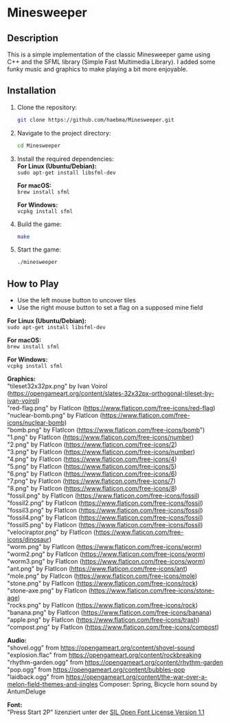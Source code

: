 # Minesweeper

## Description

This is a simple implementation of the classic Minesweeper game using C++ and the SFML library (Simple Fast Multimedia Library). I added some funky music and graphics to make playing a bit more enjoyable.

## Installation

1. Clone the repository:
    ```bash
    git clone https://github.com/haebma/Minesweeper.git
    ```
2. Navigate to the project directory:
    ```bash
    cd Minesweeper
    ```
3. Install the required dependencies:  
    <b>For Linux (Ubuntu/Debian):</b>  
    `sudo apt-get install libsfml-dev`

    <b>For macOS:</b>  
    `brew install sfml`

    <b>For Windows:</b>  
    `vcpkg install sfml` 

4. Build the game:
    ```bash
    make
    ```
5. Start the game:
    ```bash
    ./minesweeper
    ```

## How to Play

- Use the left mouse button to uncover tiles
- Use the right mouse button to set a flag on a supposed mine field


<b>For Linux (Ubuntu/Debian):</b>  
`sudo apt-get install libsfml-dev`

<b>For macOS:</b>  
`brew install sfml`

<b>For Windows:</b>  
`vcpkg install sfml`  

<b>Graphics:</b>  
"tileset32x32px.png" by Ivan Voirol (https://opengameart.org/content/slates-32x32px-orthogonal-tileset-by-ivan-voirol)  
"red-flag.png" by FlatIcon (https://www.flaticon.com/free-icons/red-flag)  
"nuclear-bomb.png" by FlatIcon (https://www.flaticon.com/free-icons/nuclear-bomb)  
"bomb.png" by FlatIcon (https://www.flaticon.com/free-icons/bomb")  
"1.png" by FlatIcon (https://www.flaticon.com/free-icons/number)  
"2.png" by FlatIcon (https://www.flaticon.com/free-icons/2)  
"3.png" by FlatIcon (https://www.flaticon.com/free-icons/number)  
"4.png" by FlatIcon (https://www.flaticon.com/free-icons/4)  
"5.png" by FlatIcon (https://www.flaticon.com/free-icons/5)  
"6.png" by FlatIcon (https://www.flaticon.com/free-icons/6)  
"7.png" by FlatIcon (https://www.flaticon.com/free-icons/7)  
"8.png" by FlatIcon (https://www.flaticon.com/free-icons/8)  
"fossil.png" by FlatIcon (https://www.flaticon.com/free-icons/fossil)  
"fossil2.png" by FlatIcon (https://www.flaticon.com/free-icons/fossil)  
"fossil3.png" by FlatIcon (https://www.flaticon.com/free-icons/fossil)  
"fossil4.png" by FlatIcon (https://www.flaticon.com/free-icons/fossil)  
"fossil5.png" by FlatIcon (https://www.flaticon.com/free-icons/fossil)  
"velociraptor.png" by FlatIcon (https://www.flaticon.com/free-icons/dinosaur)  
"worm.png" by FlatIcon (https://www.flaticon.com/free-icons/worm)  
"worm2.png" by FlatIcon (https://www.flaticon.com/free-icons/worm)  
"worm3.png" by FlatIcon (https://www.flaticon.com/free-icons/worm)  
"ant.png" by FlatIcon (https://www.flaticon.com/free-icons/ant)  
"mole.png" by FlatIcon (https://www.flaticon.com/free-icons/mole)  
"stone.png" by FlatIcon (https://www.flaticon.com/free-icons/rock)  
"stone-axe.png" by FlatIcon (https://www.flaticon.com/free-icons/stone-age)  
"rocks.png" by FlatIcon (https://www.flaticon.com/free-icons/rock)  
"banana.png" by FlatIcon (https://www.flaticon.com/free-icons/banana)  
"apple.png" by FlatIcon (https://www.flaticon.com/free-icons/trash)  
"compost.png" by FlatIcon (https://www.flaticon.com/free-icons/compost)

<b>Audio:</b>  
"shovel.ogg" from https://opengameart.org/content/shovel-sound  
"explosion.flac" from https://opengameart.org/content/rockbreaking  
"rhythm-garden.ogg" from https://opengameart.org/content/rhythm-garden  
"pop.ogg" from https://opengameart.org/content/bubbles-pop  
"laidback.ogg" from https://opengameart.org/content/the-war-over-a-melon-field-themes-and-jingles Composer: Spring, Bicycle horn sound by AntumDeluge  

<b>Font:</b>  
"Press Start 2P" lizenziert unter der [SIL Open Font License Version 1.1](https://openfontlicense.org)
